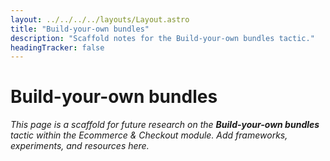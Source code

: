 ```yaml
---
layout: ../../../../layouts/Layout.astro
title: "Build-your-own bundles"
description: "Scaffold notes for the Build-your-own bundles tactic."
headingTracker: false
---
```

# Build-your-own bundles

_This page is a scaffold for future research on the **Build-your-own bundles** tactic within the Ecommerce & Checkout module. Add frameworks, experiments, and resources here._
